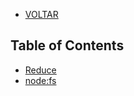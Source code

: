 - [VOLTAR](../../README.md)


## Table of Contents

- [Reduce](./reduce.md)
- [node:fs](./node_fs.md)
